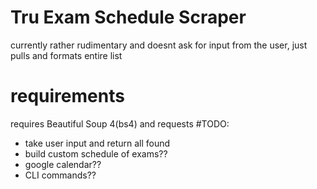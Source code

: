 # Tru Exam Schedule Scraper
currently rather rudimentary and doesnt ask for input from the user, just pulls and formats entire list
# requirements
requires Beautiful Soup 4(bs4) and requests
#TODO:
* take user input and return all found
* build custom schedule of exams??
* google calendar??
* CLI commands??
